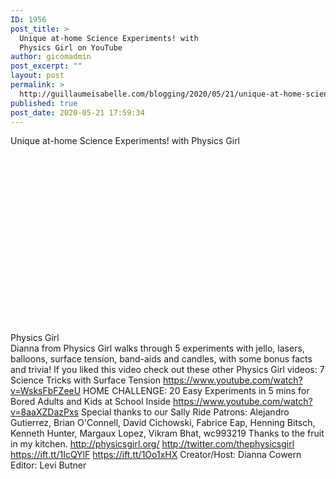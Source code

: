 ```yaml
---
ID: 1956
post_title: >
  Unique at-home Science Experiments! with
  Physics Girl on YouTube
author: gicomadmin
post_excerpt: ""
layout: post
permalink: >
  http://guillaumeisabelle.com/blogging/2020/05/21/unique-at-home-science-experiments-with-physics-girl-on-youtube/
published: true
post_date: 2020-05-21 17:59:34
---
```

Unique at-home Science Experiments! with Physics Girl  
<div style="width: 480px;height: 270px;overflow: hidden">
</div>

  
Physics Girl  
Dianna from Physics Girl walks through 5 experiments with jello, lasers, balloons, surface tension, band-aids and candles, with some bonus facts and trivia! If you liked this video check out these other Physics Girl videos: 7 Science Tricks with Surface Tension https://www.youtube.com/watch?v=WsksFbFZeeU HOME CHALLENGE: 20 Easy Experiments in 5 mins for Bored Adults and Kids at School Inside https://www.youtube.com/watch?v=8aaXZDazPxs Special thanks to our Sally Ride Patrons: Alejandro Gutierrez, Brian O'Connell, David Cichowski, Fabrice Eap, Henning Bitsch, Kenneth Hunter, Margaux Lopez, Vikram Bhat, wc993219 Thanks to the fruit in my kitchen. http://physicsgirl.org/ http://twitter.com/thephysicsgirl https://ift.tt/1IcQYlF https://ift.tt/1Oo1xHX Creator/Host: Dianna Cowern Editor: Levi Butner